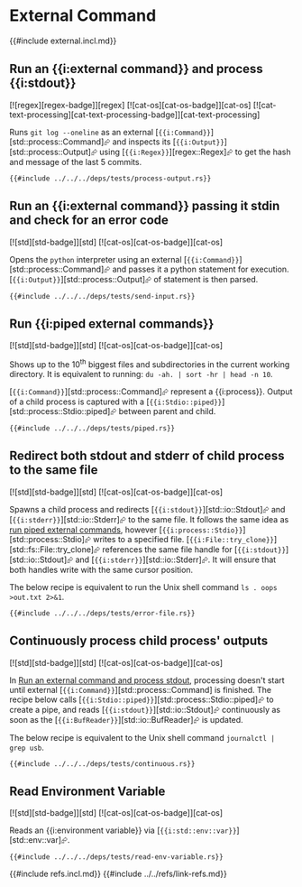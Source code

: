 # External Command

{{#include external.incl.md}}

## Run an {{i:external command}} and process {{i:stdout}}

[![regex][regex-badge]][regex]  [![cat-os][cat-os-badge]][cat-os]  [![cat-text-processing][cat-text-processing-badge]][cat-text-processing]

Runs `git log --oneline` as an external [`{{i:Command}}`][std::process::Command]⮳ and inspects its [`{{i:Output}}`][std::process::Output]⮳ using [`{{i:Regex}}`][regex::Regex]⮳ to get the hash and message of the last 5 commits.

```rust,editable,no_run
{{#include ../../../deps/tests/process-output.rs}}
```

## Run an {{i:external command}} passing it stdin and check for an error code

[![std][std-badge]][std]  [![cat-os][cat-os-badge]][cat-os]

Opens the `python` interpreter using an external [`{{i:Command}}`][std::process::Command]⮳ and passes it a python statement for execution. [`{{i:Output}}`][std::process::Output]⮳ of statement is then parsed.

```rust,editable,no_run
{{#include ../../../deps/tests/send-input.rs}}
```

## Run {{i:piped external commands}}

[![std][std-badge]][std]  [![cat-os][cat-os-badge]][cat-os]

Shows up to the 10<sup>th</sup> biggest files and subdirectories in the current working directory. It is equivalent to running: `du -ah. | sort -hr | head -n 10`.

[`{{i:Command}}`][std::process::Command]⮳ represent a {{i:process}}. Output of a child process is captured with a
[`{{i:Stdio::piped}}`][std::process::Stdio::piped]⮳ between parent and child.

```rust,editable,no_run
{{#include ../../../deps/tests/piped.rs}}
```

## Redirect both stdout and stderr of child process to the same file

[![std][std-badge]][std]  [![cat-os][cat-os-badge]][cat-os]

Spawns a child process and redirects [`{{i:stdout}}`][std::io::Stdout]⮳ and [`{{i:stderr}}`][std::io::Stderr]⮳ to the same file. It follows the same idea as [run piped external commands](#run-ipiped-external-commands), however [`{{i:process::Stdio}}`][std::process::Stdio]⮳ writes to a specified file. [`{{i:File::try_clone}}`][std::fs::File::try_clone]⮳ references the same file handle for [`{{i:stdout}}`][std::io::Stdout]⮳ and [`{{i:stderr}}`][std::io::Stderr]⮳. It will ensure that both handles write with the same cursor position.

The below recipe is equivalent to run the Unix shell command `ls . oops >out.txt 2>&1`.

```rust,editable,no_run
{{#include ../../../deps/tests/error-file.rs}}
```

## Continuously process child process' outputs

[![std][std-badge]][std]  [![cat-os][cat-os-badge]][cat-os]

In [Run an external command and process stdout](#run-an-iexternal-command-and-process-istdout), processing doesn't start until external [`{{i:Command}}`][std::process::Command] is finished. The recipe below calls [`{{i:Stdio::piped}}`][std::process::Stdio::piped]⮳ to create a pipe, and reads
[`{{i:stdout}}`][std::io::Stdout]⮳ continuously as soon as the [`{{i:BufReader}}`][std::io::BufReader]⮳ is updated.

The below recipe is equivalent to the Unix shell command
`journalctl | grep usb`.

```rust,editable,no_run
{{#include ../../../deps/tests/continuous.rs}}
```

## Read Environment Variable

[![std][std-badge]][std]  [![cat-os][cat-os-badge]][cat-os]

Reads an {{i:environment variable}} via [`{{i:std::env::var}}`][std::env::var]⮳.

```rust,editable,no_run
{{#include ../../../deps/tests/read-env-variable.rs}}
```

{{#include refs.incl.md}}
{{#include ../../refs/link-refs.md}}
